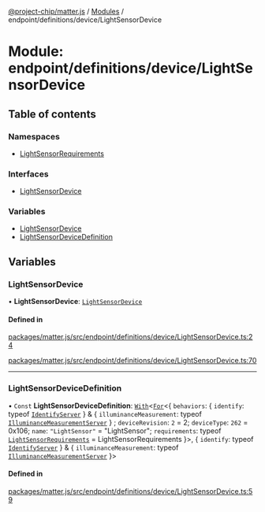 [@project-chip/matter.js](../README.md) / [Modules](../modules.md) / endpoint/definitions/device/LightSensorDevice

# Module: endpoint/definitions/device/LightSensorDevice

## Table of contents

### Namespaces

- [LightSensorRequirements](endpoint_definitions_device_LightSensorDevice.LightSensorRequirements.md)

### Interfaces

- [LightSensorDevice](../interfaces/endpoint_definitions_device_LightSensorDevice.LightSensorDevice.md)

### Variables

- [LightSensorDevice](endpoint_definitions_device_LightSensorDevice.md#lightsensordevice)
- [LightSensorDeviceDefinition](endpoint_definitions_device_LightSensorDevice.md#lightsensordevicedefinition)

## Variables

### LightSensorDevice

• **LightSensorDevice**: [`LightSensorDevice`](../interfaces/endpoint_definitions_device_LightSensorDevice.LightSensorDevice.md)

#### Defined in

[packages/matter.js/src/endpoint/definitions/device/LightSensorDevice.ts:24](https://github.com/project-chip/matter.js/blob/5f71eedebdb9fa54338bde320c311bb359b7455d/packages/matter.js/src/endpoint/definitions/device/LightSensorDevice.ts#L24)

[packages/matter.js/src/endpoint/definitions/device/LightSensorDevice.ts:70](https://github.com/project-chip/matter.js/blob/5f71eedebdb9fa54338bde320c311bb359b7455d/packages/matter.js/src/endpoint/definitions/device/LightSensorDevice.ts#L70)

___

### LightSensorDeviceDefinition

• `Const` **LightSensorDeviceDefinition**: [`With`](node_export._internal_.md#with)\<[`For`](behavior_cluster_export._internal_.EndpointType.md#for)\<\{ `behaviors`: \{ `identify`: typeof [`IdentifyServer`](behavior_definitions_identify_export.IdentifyServer.md)  } & \{ `illuminanceMeasurement`: typeof [`IlluminanceMeasurementServer`](../classes/behavior_definitions_illuminance_measurement_export.IlluminanceMeasurementServer.md)  } ; `deviceRevision`: ``2`` = 2; `deviceType`: ``262`` = 0x106; `name`: ``"LightSensor"`` = "LightSensor"; `requirements`: typeof [`LightSensorRequirements`](endpoint_definitions_device_LightSensorDevice.LightSensorRequirements.md) = LightSensorRequirements }\>, \{ `identify`: typeof [`IdentifyServer`](behavior_definitions_identify_export.IdentifyServer.md)  } & \{ `illuminanceMeasurement`: typeof [`IlluminanceMeasurementServer`](../classes/behavior_definitions_illuminance_measurement_export.IlluminanceMeasurementServer.md)  }\>

#### Defined in

[packages/matter.js/src/endpoint/definitions/device/LightSensorDevice.ts:59](https://github.com/project-chip/matter.js/blob/5f71eedebdb9fa54338bde320c311bb359b7455d/packages/matter.js/src/endpoint/definitions/device/LightSensorDevice.ts#L59)
